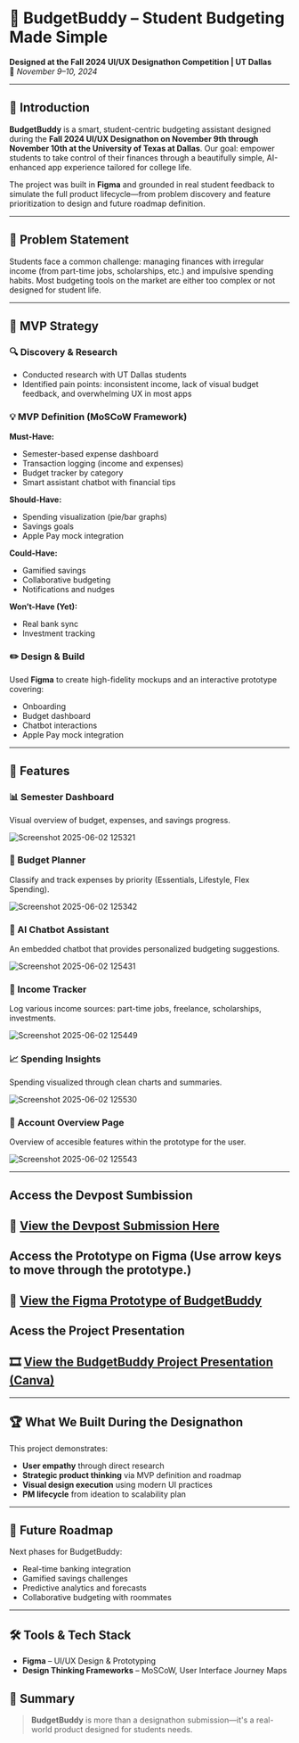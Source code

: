 
# 💸 BudgetBuddy – Student Budgeting Made Simple  
**Designed at the Fall 2024 UI/UX Designathon Competition | UT Dallas**  
📅 *November 9–10, 2024*

---

## 🧠 Introduction
**BudgetBuddy** is a smart, student-centric budgeting assistant designed during the **Fall 2024 UI/UX Designathon on November 9th through November 10th at the University of Texas at Dallas**. Our goal: empower students to take control of their finances through a beautifully simple, AI-enhanced app experience tailored for college life.

The project was built in **Figma** and grounded in real student feedback to simulate the full product lifecycle—from problem discovery and feature prioritization to design and future roadmap definition.

---

## 🎯 Problem Statement  
Students face a common challenge: managing finances with irregular income (from part-time jobs, scholarships, etc.) and impulsive spending habits. Most budgeting tools on the market are either too complex or not designed for student life.

---

## 🔁  MVP Strategy  

### 🔍 Discovery & Research  
- Conducted research with UT Dallas students  
- Identified pain points: inconsistent income, lack of visual budget feedback, and overwhelming UX in most apps  

### 💡 MVP Definition (MoSCoW Framework)

**Must-Have:**  
- Semester-based expense dashboard  
- Transaction logging (income and expenses)  
- Budget tracker by category  
- Smart assistant chatbot with financial tips  

**Should-Have:**  
- Spending visualization (pie/bar graphs)  
- Savings goals  
- Apple Pay mock integration  

**Could-Have:**  
- Gamified savings  
- Collaborative budgeting  
- Notifications and nudges  

**Won’t-Have (Yet):**  
- Real bank sync  
- Investment tracking  

### ✏️ Design & Build  
Used **Figma** to create high-fidelity mockups and an interactive prototype covering:
- Onboarding  
- Budget dashboard  
- Chatbot interactions  
- Apple Pay mock integration

---
## 🚀 Features  

### 📊 Semester Dashboard  
Visual overview of budget, expenses, and savings progress.

![Screenshot 2025-06-02 125321](https://github.com/user-attachments/assets/9de82084-cef7-455e-8f7d-9c388368347f)



### 🧮 Budget Planner  
Classify and track expenses by priority (Essentials, Lifestyle, Flex Spending).


![Screenshot 2025-06-02 125342](https://github.com/user-attachments/assets/ce73a51b-79f9-490a-9da8-ff8614ac11b2)

### 💬 AI Chatbot Assistant  
An embedded chatbot that provides personalized budgeting suggestions.

![Screenshot 2025-06-02 125431](https://github.com/user-attachments/assets/a097e6c4-3824-43b1-912e-47a2c1c30247)

### 🏦 Income Tracker  
Log various income sources: part-time jobs, freelance, scholarships, investments.

![Screenshot 2025-06-02 125449](https://github.com/user-attachments/assets/5b112260-fa21-422f-8572-b3aa91a8c62f)

### 📈 Spending Insights  
Spending visualized through clean charts and summaries.

![Screenshot 2025-06-02 125530](https://github.com/user-attachments/assets/7da172f5-35ac-4160-b386-9ff119fece8d)

###  🧾 Account Overview Page
Overview of accesible features within the prototype for the user.

![Screenshot 2025-06-02 125543](https://github.com/user-attachments/assets/c6fac652-a1c1-472d-a2cf-69d6f5fc7cae)


---

##  Access the Devpost Sumbission  

## 🎨 [View the Devpost Submission Here](https://devpost.com/software/buddybudget)

## Access the Prototype on Figma (Use arrow keys to move through the prototype.)
## 🧩 [View the Figma Prototype of BudgetBuddy](https://www.figma.com/proto/qxVcBQJho3pEvettDlZSm1/BuddyBudget----Financial-Budgeting-App?node-id=41-365&p=f&t=w3VEN3BKoPPg3Cji-1&scaling=scale-down&content-scaling=fixed&page-id=25%3A1026&starting-point-node-id=41%3A365&show-proto-sidebar=1) 


## Acess the Project Presentation 
## 🎞️ [View the BudgetBuddy Project Presentation (Canva)](https://www.canva.com/design/DAGpK6ONLNg/y8On52BLSLG6I5svUqw8Iw/edit?utm_content=DAGpK6ONLNg&utm_campaign=designshare&utm_medium=link2&utm_source=sharebutton) 

---

## 🏆 What We Built During the Designathon  
This project demonstrates:
- **User empathy** through direct research  
- **Strategic product thinking** via MVP definition and roadmap  
- **Visual design execution** using modern UI practices  
- **PM lifecycle** from ideation to scalability plan  

---

## 🔭 Future Roadmap  
Next phases for BudgetBuddy:
- Real-time banking integration  
- Gamified savings challenges  
- Predictive analytics and forecasts  
- Collaborative budgeting with roommates

---

## 🛠️ Tools & Tech Stack  
- **Figma** – UI/UX Design & Prototyping  
- **Design Thinking Frameworks** – MoSCoW, User Interface Journey Maps  


## 📌 Summary  
> **BudgetBuddy** is more than a designathon submission—it's a real-world product designed for students needs. 


